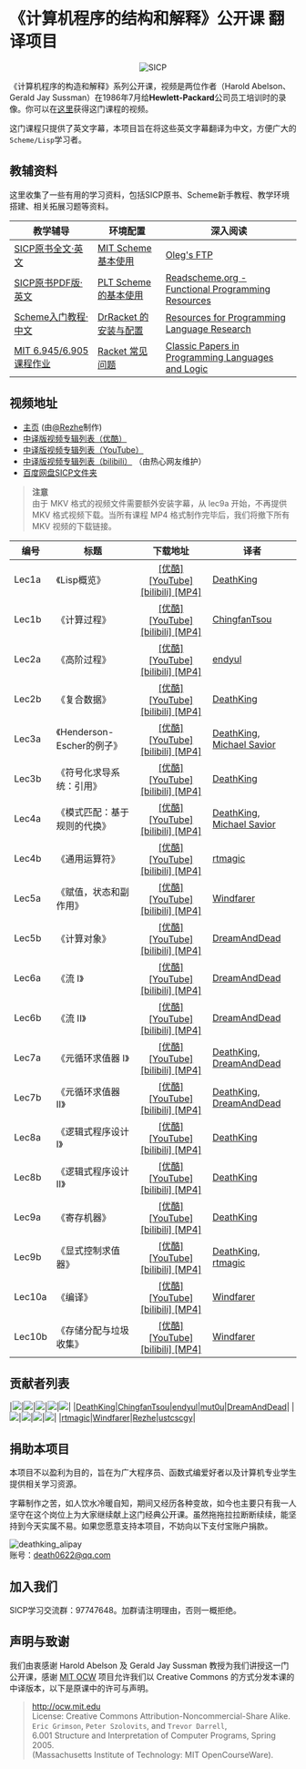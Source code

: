 # 《计算机程序的结构和解释》公开课 翻译项目

<p align="center">
  <img src="http://groups.csail.mit.edu/mac/classes/6.001/abelson-sussman-lectures/wizard.jpg" alt="SICP"/>
</p>

《计算机程序的构造和解释》系列公开课，视频是两位作者（Harold Abelson、Gerald Jay Sussman）在1986年7月给**Hewlett-Packard**公司员工培训时的录像。你可以在[这里](https://ocw.mit.edu/courses/electrical-engineering-and-computer-science/6-001-structure-and-interpretation-of-computer-programs-spring-2005/)获得这门课程的视频。

这门课程只提供了英文字幕，本项目旨在将这些英文字幕翻译为中文，方便广大的`Scheme/Lisp`学习者。

## 教辅资料

这里收集了一些有用的学习资料，包括SICP原书、Scheme新手教程、教学环境搭建、相关拓展习题等资料。

| 教学辅导 | 环境配置 | 深入阅读 |
| ------- | ------ | ------- |
| [SICP原书全文·英文](https://mitpress.mit.edu/sicp/full-text/book/book.html) |[MIT Scheme基本使用](http://www.math.pku.edu.cn/teachers/qiuzy/progtech/scheme/mit_scheme.htm)|[Oleg's FTP](http://okmij.org/ftp/) |
| [SICP原书PDF版·英文](https://github.com/sarabander/sicp-pdf) | [PLT Scheme的基本使用](http://www.math.pku.edu.cn/teachers/qiuzy/progtech/scheme/plt_scheme.htm) | [Readscheme.org - Functional Programming Resources](http://readscheme.org/) |
| [Scheme入门教程·中文](https://github.com/DeathKing/yast-cn) | [DrRacket 的安装与配置](https://zhuanlan.zhihu.com/p/37056659) | [Resources for Programming Language Research](http://www.cs.cmu.edu/afs/cs.cmu.edu/user/mleone/web/language-research.html) |
| [MIT 6.945/6.905 课程作业](http://groups.csail.mit.edu/mac/users/gjs/6.945/assignments.html) | [Racket 常见问题](https://syntacticlosure.github.io/) | [Classic Papers in Programming Languages and Logic](http://www.cs.cmu.edu/~crary/819-f09/) |

## 视频地址

+ [主页](https://learningsicp.github.io/) (由[@Rezhe](https://github.com/rezhe)制作)
+ [中译版视频专辑列表（优酷）](https://v.youku.com/v_show/id_XNTEzMDAyMTU2.html?f=18958522)
+ [中译版视频专辑列表（YouTube）](https://www.youtube.com/playlist?list=PLkEwH_Z2WOlppy8oUfrGwFVlOuKyo3RO_)
+ [中译版视频专辑列表（bilibili）](https://www.bilibili.com/video/av8515129/) （由热心网友维护）
+ [百度网盘SICP文件夹](https://pan.baidu.com/s/1o78bsYA)

> **注意**  
> 由于 MKV 格式的视频文件需要额外安装字幕，从 lec9a 开始，不再提供 MKV 格式视频下载。当所有课程 MP4 格式制作完毕后，我们将撤下所有 MKV 视频的下载链接。

| 编号 | 标题 | 下载地址 | 译者 |
| ---- | ---- |:-----------------------:| ---- |
| Lec1a | 《Lisp概览》 | [ [优酷] ](https://v.youku.com/v_show/id_XNTEzMDAyMTU2.html) [ [YouTube] ](https://youtu.be/IcZSFewqr9k) [ [bilibili] ](https://www.bilibili.com/video/av8515129/index_1.html) [ [MP4] ](https://pan.baidu.com/s/109WuY4ONSZddFXyE2hQGwg) | [DeathKing](https://github.com/DeathKing) |
| Lec1b | 《计算过程》 | [ [优酷] ](https://v.youku.com/v_show/id_XNTMxODY1NTg4.html) [ [YouTube] ](https://youtu.be/WuK9NmA3aq0) [ [bilibili] ](https://www.bilibili.com/video/av8515129/index_2.html) [ [MP4] ](https://pan.baidu.com/s/1C3muRwhMdK8yioHWw5P-1Q) | [ChingfanTsou](https://github.com/ChingfanTsou) |
| Lec2a | 《高阶过程》 | [ [优酷] ](https://v.youku.com/v_show/id_XNzAzNjI1NjU2.html) [ [YouTube] ](https://youtu.be/mrgcGvOI1bs) [ [bilibili] ](https://www.bilibili.com/video/av8515129/index_3.html) [ [MP4] ](https://pan.baidu.com/s/1MHiHVHfwq6x8rylBVDGV0A) | [endyul](https://github.com/endyul) |
| Lec2b | 《复合数据》 | [ [优酷] ](https://v.youku.com/v_show/id_XNzAzNjg4Mjk2.html) [ [YouTube] ](https://youtu.be/ufTdeiz9dMw) [ [bilibili] ](https://www.bilibili.com/video/av8515129/index_4.html) [ [MP4] ](https://pan.baidu.com/s/1DfX7DJ_pMd7AtMlJwqyoRg) | [DeathKing](https://github.com/DeathKing) |
| Lec3a | 《Henderson-Escher的例子》 | [ [优酷] ](https://v.youku.com/v_show/id_XODk4NjUwODMy.html) [ [YouTube] ](https://youtu.be/YCR03O5EUdI) [ [bilibili] ](https://www.bilibili.com/video/av8515129/index_5.html) [ [MP4] ](https://pan.baidu.com/s/1bOJvDO) | [DeathKing](https://github.com/DeathKing), [Michael Savior](https://github.com/mut0u) |
| Lec3b | 《符号化求导系统：引用》 | [ [优酷] ](https://v.youku.com/v_show/id_XODk4NjUwODA0.html) [ [YouTube] ](https://youtu.be/cgGbiMptQM0) [ [bilibili] ](https://www.bilibili.com/video/av8515129/index_6.html) [ [MP4] ](https://pan.baidu.com/s/1mhS2EV2) | [DeathKing](https://github.com/DeathKing) |
| Lec4a | 《模式匹配：基于规则的代换》 | [ [优酷] ](https://v.youku.com/v_show/id_XMTM4NTY5NzE3Ng.html) [ [YouTube] ](https://youtu.be/zSxepaPtNQY) [ [bilibili] ](https://www.bilibili.com/video/av8515129/index_7.html) [ [MP4] ](https://pan.baidu.com/s/1U9E33yRr5mIqrdTOjnJeGA) | [DeathKing](https://github.com/DeathKing), [Michael Savior](https://github.com/mut0u) |
| Lec4b | 《通用运算符》 | [ [优酷] ](https://v.youku.com/v_show/id_XMTQ3NDEwODUyNA==.html) [ [YouTube] ](https://youtu.be/RlfZridRcw0) [ [bilibili] ](https://www.bilibili.com/video/av8515129/index_8.html) [ [MP4] ](https://pan.baidu.com/s/1vAv8Hi46f9ku2y7LHPpzzw) | [rtmagic](https://github.com/rtmagic) |
| Lec5a | 《赋值，状态和副作用》 | [ [优酷] ](https://v.youku.com/v_show/id_XMTczMjIxNTM2NA==.html) [ [YouTube] ](https://youtu.be/ozss6dvq7ZU) [ [bilibili] ](https://www.bilibili.com/video/av8515129/index_9.html) [ [MP4] ](https://pan.baidu.com/s/1boWiMWB) | [Windfarer](https://github.com/Windfarer) |
| Lec5b | 《计算对象》 | [ [优酷] ](https://v.youku.com/v_show/id_XMjY0NzE3NzQ2MA==.html) [ [YouTube] ](https://youtu.be/2Iz7agtk614) [ [bilibili] ](https://www.bilibili.com/video/av8515129/index_10.html) [ [MP4] ](https://pan.baidu.com/s/1c1FRLIg) | [DreamAndDead](https://github.com/DreamAndDead) |
| Lec6a | 《流 I》 | [ [优酷] ](https://v.youku.com/v_show/id_XMjg4NTkwNzU3Ng==.html) [ [YouTube] ](https://youtu.be/z7jvvATswFE) [ [bilibili] ](https://www.bilibili.com/video/av8515129/index_11.html) [ [MP4] ](https://pan.baidu.com/s/1pLlvcLH) | [DreamAndDead](https://github.com/DreamAndDead) |
| Lec6b | 《流 II》 | [ [优酷] ](https://v.youku.com/v_show/id_XMzAyMjI0MjAzNg==.html) [ [YouTube] ](https://youtu.be/0lQ6fThLhYw) [ [bilibili] ](https://www.bilibili.com/video/av8515129/index_12.html) [ [MP4] ](https://pan.baidu.com/s/1b3kbWq) | [DreamAndDead](https://github.com/DreamAndDead) |
| Lec7a | 《元循环求值器 I》 | [ [优酷] ](https://v.youku.com/v_show/id_XMzAzODg2ODczNg==.html) [ [YouTube] ](https://youtu.be/RXUqgWJES0w) [ [bilibili] ](https://www.bilibili.com/video/av8515129/index_13.html) [ [MP4] ](https://pan.baidu.com/s/1kV1M0ab) | [DeathKing](https://github.com/DeathKing), [DreamAndDead](https://github.com/DreamAndDead) |
| Lec7b | 《元循环求值器 II》 | [ [优酷] ](https://v.youku.com/v_show/id_XMzA2NDQ5MjkxMg==.html) [ [YouTube] ](https://youtu.be/HNaAEv8Xjx8) [ [bilibili] ](https://www.bilibili.com/video/av8515129/index_14.html) [ [MP4] ](https://pan.baidu.com/s/1qYBgrIO) | [DeathKing](https://github.com/DeathKing), [DreamAndDead](https://github.com/DreamAndDead) |
| Lec8a | 《逻辑式程序设计 I》 | [ [优酷] ](https://v.youku.com/v_show/id_XMzIyODg0NTEwNA==.html) [ [YouTube] ](https://youtu.be/VNH95lmCHdE) [ [bilibili] ](https://www.bilibili.com/video/av8515129/index_15.html) [ [MP4] ](https://pan.baidu.com/s/1dFlOqrB) | [DeathKing](https://github.com/DeathKing) |
| Lec8b | 《逻辑式程序设计 II》 | [ [优酷] ](https://v.youku.com/v_show/id_XMzQ4MDA1OTE3Mg==.html) [ [YouTube] ](https://youtu.be/mcik1gEEyqA) [ [bilibili] ](https://www.bilibili.com/video/av8515129/index_16.html) [ [MP4] ](https://pan.baidu.com/s/1MN5ZDrnnKeE0XeMqAY6x0Q) | [DeathKing](https://github.com/DeathKing) |
| Lec9a | 《寄存机器》 | [ [优酷] ](https://v.youku.com/v_show/id_XMzU3MzA5Mzg0OA==.html) [ [YouTube] ](https://youtu.be/oR2PwG0xh_g) [ [bilibili] ](https://www.bilibili.com/video/av8515129/index_17.html) [ [MP4] ](https://pan.baidu.com/s/1AFM6__x4oGq3XtI_fa3ZGQ) | [DeathKing](https://github.com/DeathKing) |
| Lec9b | 《显式控制求值器》 | [ [优酷] ](https://v.youku.com/v_show/id_XMzcxMDAzMTA1Mg==.html) [ [YouTube] ](https://youtu.be/mrRcB4uY75M) [ [bilibili] ](https://www.bilibili.com/video/av8515129/index_18.html) [ [MP4] ](https://pan.baidu.com/s/1bHhuJdEQyE9Fyw06Y6tOZw) | [DeathKing](https://github.com/DeathKing), [rtmagic](https://github.com/rtmagic) |
| Lec10a | 《编译》 | [ [优酷] ](https://v.youku.com/v_show/id_XMzYyNTcxNDYwOA==.html) [ [YouTube] ](https://youtu.be/vBEkYVrtfBE) [ [bilibili] ](https://www.bilibili.com/video/av8515129/index_19.html) [ [MP4] ](https://pan.baidu.com/s/1IWkeR7gM5jiVFPMVhdZ4fg) | [Windfarer](https://github.com/Windfarer) |
| Lec10b | 《存储分配与垃圾收集》 | [ [优酷] ](https://v.youku.com/v_show/id_XMzc3NjI4MzQ4NA==.html) [ [YouTube] ](https://youtu.be/HNjPAzmSho8) [ [bilibili] ](https://www.bilibili.com/video/av8515129/index_20.html) [ [MP4] ](https://pan.baidu.com/s/1LKoXNWFD9lFclgNKeCBxsg) | [Windfarer](https://github.com/Windfarer) |

## 贡献者列表

|![](https://avatars0.githubusercontent.com/u/895809?s=120)|![](https://avatars1.githubusercontent.com/u/2025499?s=120)|![](https://avatars2.githubusercontent.com/u/1056031?s=120)|![](https://avatars0.githubusercontent.com/u/1238353?s=120)|![](https://avatars1.githubusercontent.com/u/5028822?s=120)|
|[DeathKing](https://github.com/DeathKing)|[ChingfanTsou](https://github.com/ChingfanTsou)|[endyul](https://github.com/endyul)|[mut0u](https://github.com/mut0u)|[DreamAndDead](https://github.com/DreamAndDead)|
|![](https://avatars2.githubusercontent.com/u/13829499?s=120)|![](https://avatars2.githubusercontent.com/u/7036121?s=120)|![](https://avatars1.githubusercontent.com/u/30205820?s=120)|![](https://avatars3.githubusercontent.com/u/2822054?s=120)|
|[rtmagic](https://github.com/rtmagic)|[Windfarer](https://github.com/Windfarer)|[Rezhe](https://github.com/Rezhe)|[ustcscgy](https://github.com/ustcscgy)|

## 捐助本项目

本项目不以盈利为目的，旨在为广大程序员、函数式编爱好者以及计算机专业学生提供相关学习资源。

字幕制作之苦，如人饮水冷暖自知，期间又经历各种变故，如今也主要只有我一人坚守在这个岗位上为大家继续献上这门经典公开课。虽然拖拖拉拉断断续续，能坚持到今天实属不易。如果您愿意支持本项目，不妨向以下支付宝账户捐款。

![deathking_alipay](https://cloud.githubusercontent.com/assets/895809/6343830/b3840a8c-bc2a-11e4-931e-dbed22ffca99.png)  
账号：death0622@qq.com


## 加入我们

SICP学习交流群：97747648。加群请注明理由，否则一概拒绝。

## 声明与致谢

我们由衷感谢 Harold Abelson 及 Gerald Jay Sussman 教授为我们讲授这一门公开课，感谢 [MIT OCW](http://ocw.mit.edu ) 项目允许我们以 Creative Commons 的方式分发本课的中译版本，以下是原课中的许可与声明。

> http://ocw.mit.edu  
> License: Creative Commons Attribution-Noncommercial-Share Alike.  
> `Eric Grimson`, `Peter Szolovits`, and `Trevor Darrell`,   
> 6.001 Structure and Interpretation of Computer Programs, Spring 2005.  
> (Massachusetts Institute of Technology: MIT OpenCourseWare).  

